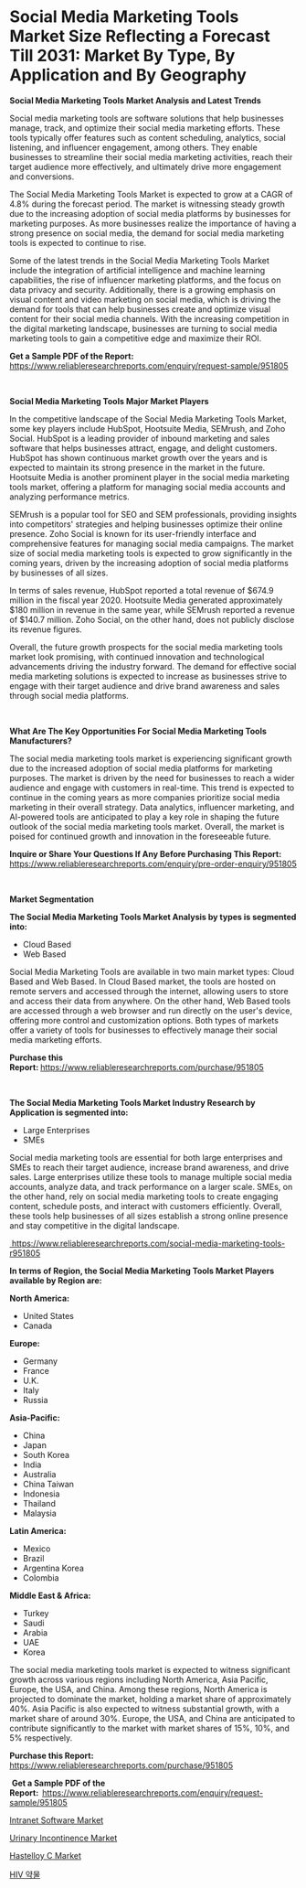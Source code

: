 <p><h1>Social Media Marketing Tools Market Size Reflecting a Forecast Till 2031: Market By Type, By Application and By Geography</h1></p><p><strong>Social Media Marketing Tools Market Analysis and Latest Trends</strong></p>
<p><p>Social media marketing tools are software solutions that help businesses manage, track, and optimize their social media marketing efforts. These tools typically offer features such as content scheduling, analytics, social listening, and influencer engagement, among others. They enable businesses to streamline their social media marketing activities, reach their target audience more effectively, and ultimately drive more engagement and conversions.</p><p>The Social Media Marketing Tools Market is expected to grow at a CAGR of 4.8% during the forecast period. The market is witnessing steady growth due to the increasing adoption of social media platforms by businesses for marketing purposes. As more businesses realize the importance of having a strong presence on social media, the demand for social media marketing tools is expected to continue to rise.</p><p>Some of the latest trends in the Social Media Marketing Tools Market include the integration of artificial intelligence and machine learning capabilities, the rise of influencer marketing platforms, and the focus on data privacy and security. Additionally, there is a growing emphasis on visual content and video marketing on social media, which is driving the demand for tools that can help businesses create and optimize visual content for their social media channels. With the increasing competition in the digital marketing landscape, businesses are turning to social media marketing tools to gain a competitive edge and maximize their ROI.</p></p>
<p><strong>Get a Sample PDF of the Report:&nbsp;</strong> <a href="https://www.reliableresearchreports.com/enquiry/request-sample/951805">https://www.reliableresearchreports.com/enquiry/request-sample/951805</a></p>
<p>&nbsp;</p>
<p><strong>Social Media Marketing Tools Major Market Players</strong></p>
<p><p>In the competitive landscape of the Social Media Marketing Tools Market, some key players include HubSpot, Hootsuite Media, SEMrush, and Zoho Social. HubSpot is a leading provider of inbound marketing and sales software that helps businesses attract, engage, and delight customers. HubSpot has shown continuous market growth over the years and is expected to maintain its strong presence in the market in the future. Hootsuite Media is another prominent player in the social media marketing tools market, offering a platform for managing social media accounts and analyzing performance metrics.</p><p>SEMrush is a popular tool for SEO and SEM professionals, providing insights into competitors' strategies and helping businesses optimize their online presence. Zoho Social is known for its user-friendly interface and comprehensive features for managing social media campaigns. The market size of social media marketing tools is expected to grow significantly in the coming years, driven by the increasing adoption of social media platforms by businesses of all sizes.</p><p>In terms of sales revenue, HubSpot reported a total revenue of $674.9 million in the fiscal year 2020. Hootsuite Media generated approximately $180 million in revenue in the same year, while SEMrush reported a revenue of $140.7 million. Zoho Social, on the other hand, does not publicly disclose its revenue figures.</p><p>Overall, the future growth prospects for the social media marketing tools market look promising, with continued innovation and technological advancements driving the industry forward. The demand for effective social media marketing solutions is expected to increase as businesses strive to engage with their target audience and drive brand awareness and sales through social media platforms.</p></p>
<p>&nbsp;</p>
<p><strong>What Are The Key Opportunities For Social Media Marketing Tools Manufacturers?</strong></p>
<p><p>The social media marketing tools market is experiencing significant growth due to the increased adoption of social media platforms for marketing purposes. The market is driven by the need for businesses to reach a wider audience and engage with customers in real-time. This trend is expected to continue in the coming years as more companies prioritize social media marketing in their overall strategy. Data analytics, influencer marketing, and AI-powered tools are anticipated to play a key role in shaping the future outlook of the social media marketing tools market. Overall, the market is poised for continued growth and innovation in the foreseeable future.</p></p>
<p><strong>Inquire or Share Your Questions If Any Before Purchasing This Report:</strong> <a href="https://www.reliableresearchreports.com/enquiry/pre-order-enquiry/951805">https://www.reliableresearchreports.com/enquiry/pre-order-enquiry/951805</a></p>
<p>&nbsp;</p>
<p><strong>Market Segmentation</strong></p>
<p><strong>The Social Media Marketing Tools Market Analysis by types is segmented into:</strong></p>
<p><ul><li>Cloud Based</li><li>Web Based</li></ul></p>
<p><p>Social Media Marketing Tools are available in two main market types: Cloud Based and Web Based. In Cloud Based market, the tools are hosted on remote servers and accessed through the internet, allowing users to store and access their data from anywhere. On the other hand, Web Based tools are accessed through a web browser and run directly on the user's device, offering more control and customization options. Both types of markets offer a variety of tools for businesses to effectively manage their social media marketing efforts.</p></p>
<p><strong>Purchase this Report:&nbsp;</strong><a href="https://www.reliableresearchreports.com/purchase/951805">https://www.reliableresearchreports.com/purchase/951805</a></p>
<p>&nbsp;</p>
<p><strong>The Social Media Marketing Tools Market Industry Research by Application is segmented into:</strong></p>
<p><ul><li>Large Enterprises</li><li>SMEs</li></ul></p>
<p><p>Social media marketing tools are essential for both large enterprises and SMEs to reach their target audience, increase brand awareness, and drive sales. Large enterprises utilize these tools to manage multiple social media accounts, analyze data, and track performance on a larger scale. SMEs, on the other hand, rely on social media marketing tools to create engaging content, schedule posts, and interact with customers efficiently. Overall, these tools help businesses of all sizes establish a strong online presence and stay competitive in the digital landscape.</p></p>
<p><a href="https://www.reliableresearchreports.com/social-media-marketing-tools-r951805">&nbsp;https://www.reliableresearchreports.com/social-media-marketing-tools-r951805</a></p>
<p><strong>In terms of Region, the Social Media Marketing Tools Market Players available by Region are:</strong></p>
<p>
    <p> <strong> North America: </strong>
        <ul>
            <li>United States</li>
            <li>Canada</li>
        </ul>
        </p> 
    <p> <strong> Europe: </strong>
        <ul>
            <li>Germany</li>
            <li>France</li>
            <li>U.K.</li>
            <li>Italy</li>
            <li>Russia</li>
        </ul>
        </p> 
    <p> <strong> Asia-Pacific: </strong>
        <ul>
            <li>China</li>
            <li>Japan</li>
            <li>South Korea</li>
            <li>India</li>
            <li>Australia</li>
            <li>China Taiwan</li>
            <li>Indonesia</li>
            <li>Thailand</li>
            <li>Malaysia</li>
        </ul>
        </p> 
    <p> <strong> Latin America: </strong>
        <ul>
            <li>Mexico</li>
            <li>Brazil</li>
            <li>Argentina Korea</li>
            <li>Colombia</li>
        </ul>
        </p> 
    <p> <strong> Middle East & Africa: </strong>
        <ul>
            <li>Turkey</li>
            <li>Saudi</li>
            <li>Arabia</li>
            <li>UAE</li>
            <li>Korea</li>
        </ul>
    </p>
    </p>
<p><p>The social media marketing tools market is expected to witness significant growth across various regions including North America, Asia Pacific, Europe, the USA, and China. Among these regions, North America is projected to dominate the market, holding a market share of approximately 40%. Asia Pacific is also expected to witness substantial growth, with a market share of around 30%. Europe, the USA, and China are anticipated to contribute significantly to the market with market shares of 15%, 10%, and 5% respectively.</p></p>
<p><strong>Purchase this Report: </strong><a href="https://www.reliableresearchreports.com/purchase/951805">https://www.reliableresearchreports.com/purchase/951805</a></p>
<p>&nbsp;<strong>Get a Sample PDF of the Report:&nbsp;&nbsp;</strong><a href="https://www.reliableresearchreports.com/enquiry/request-sample/951805">https://www.reliableresearchreports.com/enquiry/request-sample/951805</a></p>
<p><strong></strong></p>
<p><p><a href="https://github.com/ashman753/Market-Research-Report-List-1/blob/main/intranet-software-market.md">Intranet Software Market</a></p><p><a href="https://www.linkedin.com/pulse/urinary-incontinence-market-research-report-provides-critical-clmxc?trackingId=O6bMVdCupg%2Fc%2F6tjLJRxJA%3D%3D">Urinary Incontinence Market</a></p><p><a href="https://www.linkedin.com/pulse/hastelloy-c-market-size-examines-its-scope-primary-focus-growth-pd4zc?trackingId=LyvCQ5Vhs%2BnRMWTSmkYBew%3D%3D">Hastelloy C Market</a></p><p><a href="https://github.com/sougarounis/Market-Research-Report-List-3/blob/main/379943751420.md">HIV 약물</a></p></p>